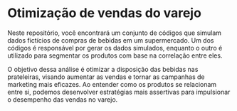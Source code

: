 # Otimização de vendas do varejo

Neste repositório, você encontrará um conjunto de códigos que simulam dados fictícios de compras de bebidas em um supermercado. Um dos códigos é responsável por gerar os dados simulados, enquanto o outro é utilizado para segmentar os produtos com base na correlação entre eles.

O objetivo dessa análise é otimizar a disposição das bebidas nas prateleiras, visando aumentar as vendas e tornar as campanhas de marketing mais eficazes. Ao entender como os produtos se relacionam entre si, podemos desenvolver estratégias mais assertivas para impulsionar o desempenho das vendas no varejo.
